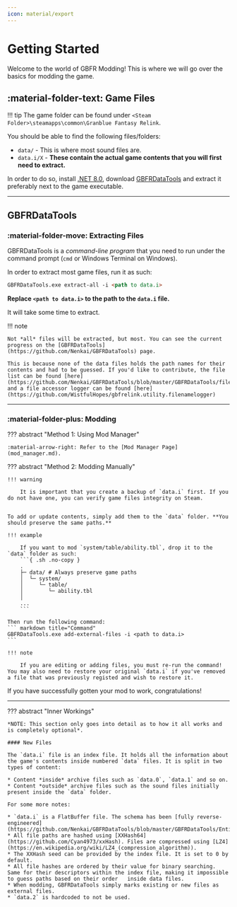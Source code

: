 ```yaml
---
icon: material/export
---
```


# Getting Started

Welcome to the world of GBFR Modding! This is where we will go over the basics for modding the game.

## :material-folder-text: Game Files

!!! tip
    The game folder can be found under `<Steam Folder>\steamapps\common\Granblue Fantasy Relink`.

You should be able to find the following files/folders:

* `data/` - This is where most sound files are.
* `data.i/X` - **These contain the actual game contents that you will first need to extract.**

In order to do so, install [.NET 8.0](https://dotnet.microsoft.com/en-us/download/dotnet/8.0), download [GBFRDataTools](https://github.com/Nenkai/GBFRDataTools/releases) and extract it preferably next to the game executable.

---

## GBFRDataTools

### :material-folder-move: Extracting Files

GBFRDataTools is a *command-line program* that you need to run under the command prompt (`cmd` or Windows Terminal on Windows).

In order to extract most game files, run it as such:

``` markdown title="Command"
GBFRDataTools.exe extract-all -i <path to data.i> 
```

**Replace `<path to data.i>` to the path to the `data.i` file.**

It will take some time to extract.

!!! note

    Not *all* files will be extracted, but most. You can see the current progress on the [GBFRDataTools](https://github.com/Nenkai/GBFRDataTools) page.
    
    This is because none of the data files holds the path names for their contents and had to be guessed. If you'd like to contribute, the file list can be found [here](https://github.com/Nenkai/GBFRDataTools/blob/master/GBFRDataTools/filelist.txt), and a file accessor logger can be found [here](https://github.com/WistfulHopes/gbfrelink.utility.filenamelogger)

---

### :material-folder-plus: Modding

??? abstract "Method 1: Using Mod Manager"

    :material-arrow-right: Refer to the [Mod Manager Page](mod_manager.md).

??? abstract "Method 2: Modding Manually"

    !!! warning

        It is important that you create a backup of `data.i` first. If you do not have one, you can verify game files integrity on Steam.


    To add or update contents, simply add them to the `data` folder. **You should preserve the same paths.**

    !!! example

        If you want to mod `system/table/ability.tbl`, drop it to the `data` folder as such:
        ```{ .sh .no-copy }
        .
        ├─ data/ # Always preserve game paths
        │  └─ system/
        │     └─ table/
        │        └─ ability.tbl
        │
        ...
        ```

    Then run the following command:
    ``` markdown title="Command"
    GBFRDataTools.exe add-external-files -i <path to data.i> 
    ```

    !!! note

        If you are editing or adding files, you must re-run the command! You may also need to restore your original `data.i` if you've removed a file that was previously registed and wish to restore it.

If you have successfully gotten your mod to work, congratulations!

---

??? abstract "Inner Workings"

    *NOTE: This section only goes into detail as to how it all works and is completely optional*.

    #### New Files

    The `data.i` file is an index file. It holds all the information about the game's contents inside numbered `data` files. It is split in two types of content:

    * Content *inside* archive files such as `data.0`, `data.1` and so on.
    * Content *outside* archive files such as the sound files initially present inside the `data` folder.

    For some more notes:

    * `data.i` is a FlatBuffer file. The schema has been [fully reverse-engineered](https://github.com/Nenkai/GBFRDataTools/blob/master/GBFRDataTools/Entities/IndexFile.fbs).
    * All file paths are hashed using [XXHash64](https://github.com/Cyan4973/xxHash). Files are compressed using [LZ4](https://en.wikipedia.org/wiki/LZ4_(compression_algorithm)).
    * The XXHash seed can be provided by the index file. It is set to 0 by default.
    * All file hashes are ordered by their value for binary searching. Same for their descriptors within the index file, making it impossible to guess paths based on their order   inside data files.
    * When modding, GBFRDataTools simply marks existing or new files as external files.
    * `data.2` is hardcoded to not be used.


